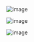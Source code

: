 ![image](https://github.com/Zihadul-Islam-Fahim/flutter_assignments_livetest/assets/82943440/7928de12-6307-47cb-b48f-3d7812b8be60)

![image](https://github.com/Zihadul-Islam-Fahim/flutter_assignments_livetest/assets/82943440/e10eb7e2-8d85-4e67-91e8-ae371d28b90c)

![image](https://github.com/Zihadul-Islam-Fahim/flutter_assignments_livetest/assets/82943440/1e50a842-ebd5-49a6-97b5-9de4f53d570d)
